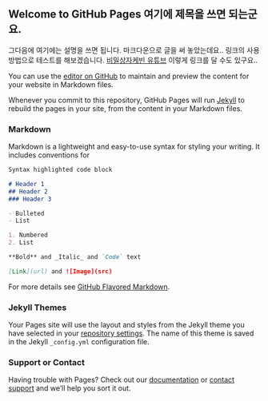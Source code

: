 ## Welcome to GitHub Pages 여기에 제목을 쓰면 되는군요. 
그다음에 여기에는 설명을 쓰면 됩니다. 
마크다운으로 글을 써 놓았는데요.. 
링크의 사용방법으로 테스트를 해보겠습니다. 
[비밀상자케빈 유튜브](https://www.youtube.com/c/비밀상자케빈) 이렇게 링크를 달 수도 있구요.. 


You can use the [editor on GitHub](https://github.com/secretboxkevin/ninja404/edit/gh-pages/index.md) to maintain and preview the content for your website in Markdown files.

Whenever you commit to this repository, GitHub Pages will run [Jekyll](https://jekyllrb.com/) to rebuild the pages in your site, from the content in your Markdown files.

### Markdown

Markdown is a lightweight and easy-to-use syntax for styling your writing. It includes conventions for

```markdown
Syntax highlighted code block

# Header 1
## Header 2
### Header 3

- Bulleted
- List

1. Numbered
2. List

**Bold** and _Italic_ and `Code` text

[Link](url) and ![Image](src)
```

For more details see [GitHub Flavored Markdown](https://guides.github.com/features/mastering-markdown/).

### Jekyll Themes

Your Pages site will use the layout and styles from the Jekyll theme you have selected in your [repository settings](https://github.com/secretboxkevin/ninja404/settings). The name of this theme is saved in the Jekyll `_config.yml` configuration file.

### Support or Contact

Having trouble with Pages? Check out our [documentation](https://docs.github.com/categories/github-pages-basics/) or [contact support](https://github.com/contact) and we’ll help you sort it out.

